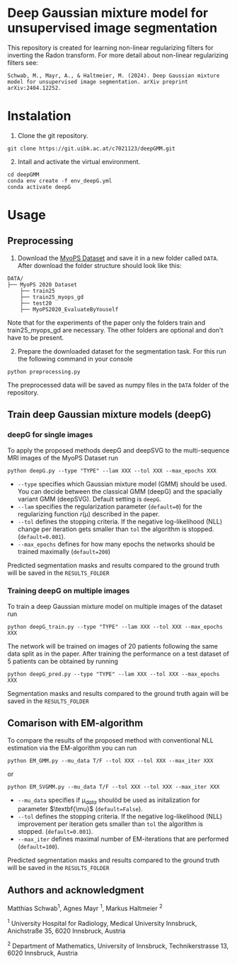 # Deep Gaussian mixture model for unsupervised image segmentation

This repository is created for learning non-linear regularizing filters for inverting the Radon transform. For more detail about non-linear regularizing filters see:

```
Schwab, M., Mayr, A., & Haltmeier, M. (2024). Deep Gaussian mixture model for unsupervised image segmentation. arXiv preprint arXiv:2404.12252.
```


# Instalation

1. Clone the git repository. 
```
git clone https://git.uibk.ac.at/c7021123/deepGMM.git
``` 

2. Intall and activate the virtual environment.
```
cd deepGMM
conda env create -f env_deepG.yml
conda activate deepG
``` 

# Usage

## Preprocessing
1. Download the [MyoPS Dataset](https://mega.nz/folder/BRdnDISQ#FnCg9ykPlTWYe5hrRZxi-w) and save it in a new folder called `DATA`. After download the folder structure should look like this:
``` 
DATA/
├── MyoPS 2020 Dataset 
    ├── train25
    ├── train25_myops_gd
    ├── test20
    ├── MyoPS2020_EvaluateByYouself

```
Note that for the experiments of the paper only the folders train and train25_myops_gd are necessary. The other folders are optional and don't have to be present.

2. Prepare the downloaded dataset for the segmentation task. For this run the following command in your console
```
python preprocessing.py 
``` 
The preprocessed data will be saved as numpy files in the `DATA` folder of the repository.  

## Train deep Gaussian mixture models (deepG)

### deepG for single images

To apply the proposed methods deepG and deepSVG to the multi-sequence MRI images of the MyoPS Dataset run
```
python deepG.py --type "TYPE" --lam XXX --tol XXX --max_epochs XXX
``` 
- `--type` specifies which Gaussian mixture model (GMM) should be used. You can decide between the classical GMM (deepG) and the spacially variant GMM (deepSVG). Default setting is `deepG`. 
- `--lam` specifies the regularization parameter (`default=0`) for the regularizing function $r(\mathbb{\mu})$ described in the paper. 
- `--tol` defines the stopping criteria. If the negative log-likelihood (NLL) change per iteration gets smaller than `tol` the algorithm is stopped. (`default=0.001`).  
- `--max_epochs` defines for how many epochs the networks should be trained maximally (`default=200`)

Predicted segmentation masks and results compared to the ground truth will be saved in the `RESULTS_FOLDER`

### Training deepG on multiple images

To train a deep Gaussian mixture model on multiple images of the dataset run
```
python deepG_train.py --type "TYPE" --lam XXX --tol XXX --max_epochs XXX
``` 
The network will be trained on images of 20 patients following the same data split as in the paper. After training the performance on a test dataset of 5 patients can be obtained by running
```
python deepG_pred.py --type "TYPE" --lam XXX --tol XXX --max_epochs XXX
``` 
Segmentation masks and results compared to the ground truth again will be saved in the `RESULTS_FOLDER`


## Comarison with EM-algorithm

To compare the results of the proposed method with conventional NLL estimation via the EM-algorithm you can run
```
python EM_GMM.py --mu_data T/F --tol XXX --tol XXX --max_iter XXX

```
or 
```
python EM_SVGMM.py --mu_data T/F --tol XXX --tol XXX --max_iter XXX

```
- `--mu_data` specifies if $\mathbb{\mu}_{\textit{data}}$ shoulöd be used as initalization for parameter $\textbf{\mu}$ (`default=False`).
- `--tol` defines the stopping criteria. If the negative log-likelihood (NLL) improvement per iteration gets smaller than `tol` the algorithm is stopped. (`default=0.001`).  
- `--max_iter` defines maximal number of EM-iterations that are performed (`default=100`).

Predicted segmentation masks and results compared to the ground truth will be saved in the `RESULTS_FOLDER`


## Authors and acknowledgment
Matthias Schwab<sup>1</sup>, Agnes Mayr <sup>1</sup>, Markus Haltmeier <sup>2</sup>

<sup>1</sup> University Hospital for Radiology, Medical University Innsbruck, Anichstraße 35, 6020 Innsbruck, Austria 

<sup>2</sup> Department of Mathematics, University of Innsbruck, Technikerstrasse 13, 6020 Innsbruck, Austria



